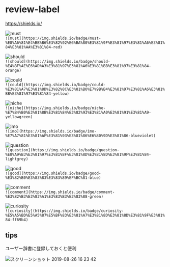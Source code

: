 # review-label

https://shields.io/

![must](https://img.shields.io/badge/must-%E8%A6%81%E4%BB%B6%E3%82%92%E6%BA%80%E3%81%9F%E3%81%97%E3%81%A6%E3%81%84%E3%81%AA%E3%81%84-red)  
`![must](https://img.shields.io/badge/must-%E8%A6%81%E4%BB%B6%E3%82%92%E6%BA%80%E3%81%9F%E3%81%97%E3%81%A6%E3%81%84%E3%81%AA%E3%81%84-red)`

![should](https://img.shields.io/badge/should-%E4%BF%AE%E6%AD%A3%E3%81%97%E3%81%A6%E3%81%BB%E3%81%97%E3%81%84-orange)  
`![should](https://img.shields.io/badge/should-%E4%BF%AE%E6%AD%A3%E3%81%97%E3%81%A6%E3%81%BB%E3%81%97%E3%81%84-orange)`

![could](https://img.shields.io/badge/could-%E3%81%A7%E3%81%8D%E3%82%8C%E3%81%B0%E7%9B%B4%E3%81%97%E3%81%A6%E3%81%BB%E3%81%97%E3%81%84-yellow)  
`![could](https://img.shields.io/badge/could-%E3%81%A7%E3%81%8D%E3%82%8C%E3%81%B0%E7%9B%B4%E3%81%97%E3%81%A6%E3%81%BB%E3%81%97%E3%81%84-yellow)`

![niche](https://img.shields.io/badge/niche-%E7%B4%B0%E3%81%8B%E3%81%84%E3%82%93%E3%81%A0%E3%81%91%E3%81%A9-yellowgreen)  
`![niche](https://img.shields.io/badge/niche-%E7%B4%B0%E3%81%8B%E3%81%84%E3%82%93%E3%81%A0%E3%81%91%E3%81%A9-yellowgreen)`

![imo](https://img.shields.io/badge/imo-%E7%A7%81%E3%81%AF%E3%81%93%E3%81%86%E6%80%9D%E3%81%86-blueviolet)  
`![imo](https://img.shields.io/badge/imo-%E7%A7%81%E3%81%AF%E3%81%93%E3%81%86%E6%80%9D%E3%81%86-blueviolet)`

![question](https://img.shields.io/badge/question-%E8%A9%B3%E3%81%97%E3%81%8F%E3%81%8D%E3%81%8D%E3%81%9F%E3%81%84-lightgrey)  
`![question](https://img.shields.io/badge/question-%E8%A9%B3%E3%81%97%E3%81%8F%E3%81%8D%E3%81%8D%E3%81%9F%E3%81%84-lightgrey)`

![good](https://img.shields.io/badge/good-%E3%82%B0%E3%83%83%E3%83%89%EF%BC%81-blue)  
`![good](https://img.shields.io/badge/good-%E3%82%B0%E3%83%83%E3%83%89%EF%BC%81-blue)`

![comment](https://img.shields.io/badge/comment-%E3%82%B3%E3%83%A1%E3%83%B3%E3%83%88-green)  
`![comment](https://img.shields.io/badge/comment-%E3%82%B3%E3%83%A1%E3%83%B3%E3%83%88-green)`

![curiosity](https://img.shields.io/badge/curiosity-%E5%A5%BD%E5%A5%87%E5%BF%83%E3%81%A7%E3%81%8D%E3%81%8D%E3%81%9F%E3%81%84-ff69b4)  
`![curiosity](https://img.shields.io/badge/curiosity-%E5%A5%BD%E5%A5%87%E5%BF%83%E3%81%A7%E3%81%8D%E3%81%8D%E3%81%9F%E3%81%84-ff69b4)`

## tips
ユーザー辞書に登録しておくと便利

![スクリーンショット 2019-08-26 16 23 42](https://user-images.githubusercontent.com/30409123/63672862-e8fcd000-c81d-11e9-9080-0876e82a53e6.png)
